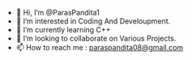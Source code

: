 - 👋 Hi, I’m @ParasPandita1
- 👀 I’m interested in Coding And Develoupment.
- 🌱 I’m currently learning C++
- 💞️ I’m looking to collaborate on Various Projects.
- 📫 How to reach me : paraspandita08@gmail.com

